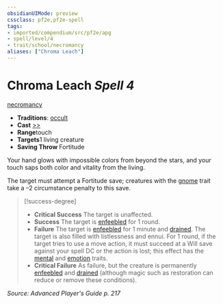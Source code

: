 ```yaml
---
obsidianUIMode: preview
cssclass: pf2e,pf2e-spell
tags:
- imported/compendium/src/pf2e/apg
- spell/level/4
- trait/school/necromancy
aliases: ["Chroma Leach"]
---
```

# Chroma Leach *Spell 4*   
[necromancy](necromancy.md)  

- **Traditions**: [occult](occult.md)
- **Cast** [>>](chapter-9-playing-the-game.md#Actions "Two-Action") 
- **Range**touch
- **Targets**1 living creature
- **Saving Throw** Fortitude

Your hand glows with impossible colors from beyond the stars, and your touch saps both color and vitality from the living.

The target must attempt a Fortitude save; creatures with the [gnome](gnome.md) trait take a –2 circumstance penalty to this save.

> [!success-degree] 
> - **Critical Success** The target is unaffected.
> - **Success** The target is [enfeebled](conditions.md#Enfeebled) for 1 round.
> - **Failure** The target is [enfeebled](conditions.md#Enfeebled) for 1 minute and [drained](conditions.md#Drained). The target is also filled with listlessness and ennui. For 1 round, if the target tries to use a move action, it must succeed at a Will save against your spell DC or the action is lost; this effect has the [mental](mental.md) and [emotion](emotion.md) traits.
> - **Critical Failure** As failure, but the creature is permanently [enfeebled](conditions.md#Enfeebled) and [drained](conditions.md#Drained) (although magic such as restoration can reduce or remove these conditions).

*Source: Advanced Player's Guide p. 217*